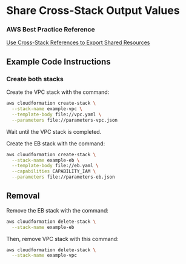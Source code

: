 # Share Cross-Stack Output Values

### AWS Best Practice Reference
[Use Cross-Stack References to Export Shared Resources](https://docs.aws.amazon.com/AWSCloudFormation/latest/UserGuide/best-practices.html#cross-stack)

## Example Code Instructions

### Create both stacks

Create the VPC stack with the command:
```sh
aws cloudformation create-stack \
  --stack-name example-vpc \
  --template-body file://vpc.yaml \
  --parameters file://parameters-vpc.json
```

Wait until the VPC stack is completed.

Create the EB stack with the command:
```sh
aws cloudformation create-stack \
  --stack-name example-eb \
  --template-body file://eb.yaml \
  --capabilities CAPABILITY_IAM \
  --parameters file://parameters-eb.json
```

## Removal

Remove the EB stack with the command:
```sh
aws cloudformation delete-stack \
  --stack-name example-eb
```

Then, remove VPC stack with this command:
```sh
aws cloudformation delete-stack \
  --stack-name example-vpc
```